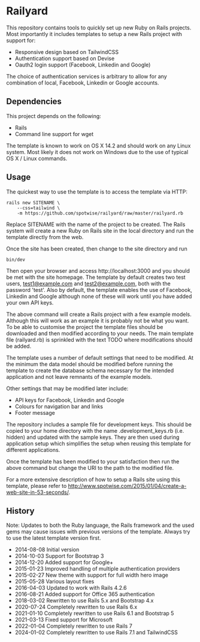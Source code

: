 # Railyard

This repository contains tools to quickly set up new Ruby on Rails projects. Most importantly it includes templates to setup a new Rails project with support for:

* Responsive design based on TailwindCSS
* Authentication support based on Devise
* Oauth2 login support (Facebook, Linkedin and Google)

The choice of authentication services is arbitrary to allow for any combination of local, Facebook, Linkedin or Google accounts.

## Dependencies

This project depends on the following:

* Rails
* Command line support for wget

The template is known to work on OS X 14.2 and should work on any Linux system. Most likely it does not work on Windows due to the use of typical OS X / Linux commands.

## Usage

The quickest way to use the template is to access the template via HTTP:

    rails new SITENAME \
        --css=tailwind \
        -m https://github.com/spotwise/railyard/raw/master/railyard.rb

Replace SITENAME with the name of the project to be created. The Rails system will create a new Ruby on Rails site in the local directory and run the template directly from the web.

Once the site has been created, then change to the site directory and run

    bin/dev

Then open your browser and access http://localhost:3000 and you should be met with the site homepage. The template by default creates two test users, test1@example.com and test2@example.com, both with the password 'test'. Also by default, the template enables the use of Facebook, Linkedin and Google although none of these will work until you have added your own API keys.

The above command will create a Rails project with a few example models. Although this will work as an example it is probably not be what you want. To be able to customise the project the template files should be downloaded and then modified according to your needs. The main template file (railyard.rb) is sprinkled with the text TODO where modifications should be added.

The template uses a number of default settings that need to be modified. At the minimum the data model should be modified before running the template to create the database schema necessary for the intended application and not leave remnants of the example models. 

Other settings that may be modified later include:

* API keys for Facebook, Linkedin and Google
* Colours for navigation bar and links
* Footer message

The repository includes a sample file for development keys. This should be copied to your home directory with the name .development_keys.rb (i.e. hidden) and updated with the sample keys. They are then used during application setup which simplifies the setup when reusing this template for different applications.

Once the template has been modified to your satisfaction then run the above command but change the URI to the path to the modified file.

For a more extensive description of how to setup a Rails site using this template, please refer to http://www.spotwise.com/2015/01/04/create-a-web-site-in-53-seconds/.

## History

Note: Updates to both the Ruby language, the Rails framework and the used gems may cause issues with previous versions of the template. Always try to use the latest template version first.

* 2014-08-08 Initial version
* 2014-10-03 Support for Bootstrap 3
* 2014-12-20 Added support for Google+
* 2015-01-23 Improved handling of multiple authentication providers
* 2015-02-27 New theme with support for full width hero image
* 2015-05-28 Various layout fixes
* 2016-04-03 Updated to work with Rails 4.2.6
* 2016-08-21 Added support for Office 365 authentication
* 2018-03-02 Rewritten to use Rails 5.x and Bootstrap 4.x
* 2020-07-24 Completely rewritten to use Rails 6.x
* 2021-01-10 Completely rewritten to use Rails 6.1 and Bootstrap 5
* 2021-03-13 Fixed support for Microsoft
* 2022-01-04 Completely rewritten to use Rails 7
* 2024-01-02 Completely rewritten to use Rails 7.1 and TailwindCSS

